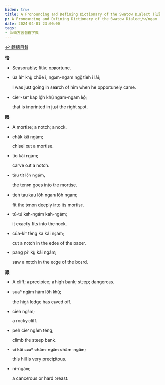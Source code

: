 ```yaml
---
hiden: true
title: A Pronouncing and Defining Dictionary of the Swatow Dialect (汕頭方言音義字典) / ngam
p: A_Pronouncing_and_Defining_Dictionary_of_the_Swatow_Dialect/w/ngam
date: 2024-04-01 23:00:00
tags: 
- 汕頭方言音義字典
---
```


[↩️ 轉總目錄](/A_Pronouncing_and_Defining_Dictionary_of_the_Swatow_Dialect)


**恰**
- Seasonably; fitly; opportune.

- úa àiⁿ khṳ̀ chūe i, ngam-ngam ngŏ̤ tîeh i lâi;

  I was just going in search of him when he opportunely came.

- cìeⁿ-seⁿ kap lô̤h khṳ̀ ngam-ngam hó̤;

  that is imprinted in just the right spot.

**眼**
- A mortise; a notch; a nock.

- châk kâi ngám;

  chisel out a mortise.

- tio kâi ngám;

  carve out a notch.

- tàu tit lô̤h ngám;

  the tenon goes into the mortise.

- tîeh tau kau lô̤h ngam lô̤h ngam;

  fit the tenon deeply into its mortise.

- tú-tú kah-ngám kah-ngám;

  it exactly fits into the nock.

- cúa-kîⁿ tèng ka kâi ngám;

  cut a notch in the edge of the paper.

- pang piⁿ kṳ̀ kâi ngám;

  saw a notch in the edge of the board.

**巖**
- A cliff; a precipice; a high bank; steep; dangerous.

- suaⁿ ngâm hām lô̤h khṳ̀;

  the high ledge has caved off.

- cîeh ngâm;

  a rocky cliff.

- peh cĭeⁿ ngâm téng;

  climb the steep bank.

- cí kâi suaⁿ châm-ngâm châm-ngâm;

  this hill is very precipitous.

- ni-ngâm;

  a cancerous or hard breast.